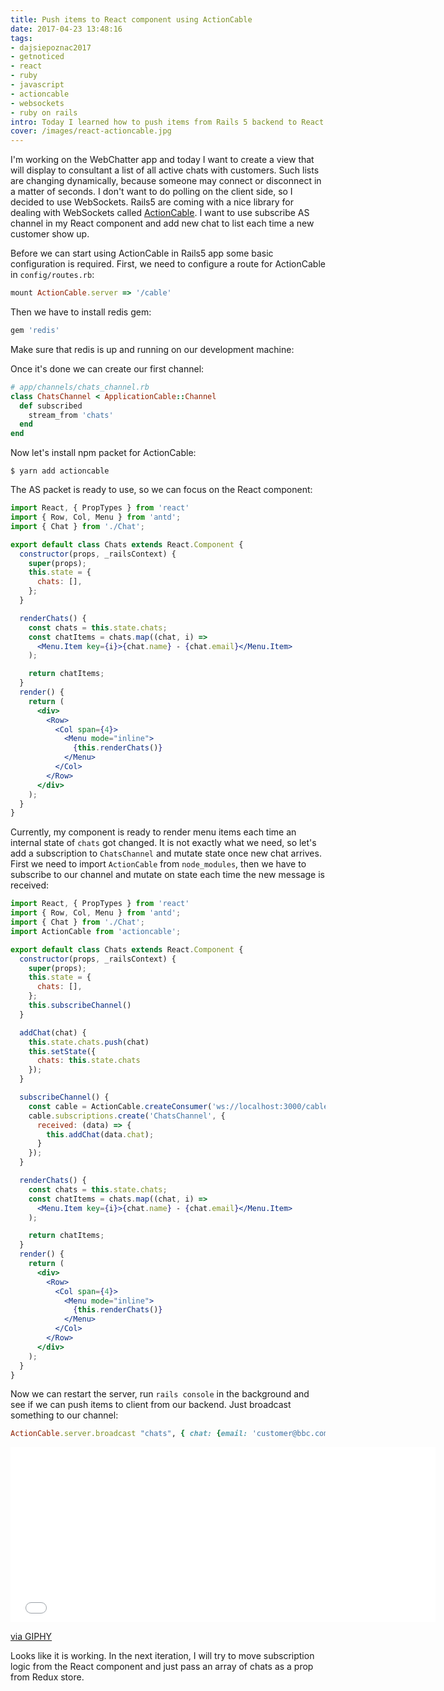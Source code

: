 ```yaml
---
title: Push items to React component using ActionCable
date: 2017-04-23 13:48:16
tags:
- dajsiepoznac2017
- getnoticed
- react
- ruby
- javascript
- actioncable
- websockets 
- ruby on rails
intro: Today I learned how to push items from Rails 5 backend to React component using ActionCable. 
cover: /images/react-actioncable.jpg
---
```

I'm working on the WebChatter app and today I want to create a view that will display to consultant a list of all active chats with customers. Such lists are changing dynamically, because someone may connect or disconnect in a matter of seconds. I don't want to do polling on the client side, so I decided to use WebSockets. Rails5 are coming with a nice library for dealing with WebSockets called [ActionCable](https://www.npmjs.com/package/actioncable). I want to use subscribe AS channel in my React component and add new chat to list each time a new customer show up. 

Before we can start using ActionCable in Rails5 app some basic configuration is required. First, we need to configure a route for ActionCable in `config/routes.rb`:
```ruby
mount ActionCable.server => '/cable'
```

Then we have to install redis gem: 
```ruby
gem 'redis'
```

Make sure that redis is up and running on our development machine: 
<blockquote class="imgur-embed-pub" lang="en" data-id="a/0kONG"><a href="//imgur.com/0kONG"></a></blockquote><script async src="//s.imgur.com/min/embed.js" charset="utf-8"></script>

Once it's done we can create our first channel:
```ruby
# app/channels/chats_channel.rb 
class ChatsChannel < ApplicationCable::Channel  
  def subscribed
    stream_from 'chats'
  end
end 
```

Now let's install npm packet for ActionCable: 
```
$ yarn add actioncable
```

The AS packet is ready to use, so we can focus on the React component: 
```jsx
import React, { PropTypes } from 'react'
import { Row, Col, Menu } from 'antd';
import { Chat } from './Chat';

export default class Chats extends React.Component {
  constructor(props, _railsContext) {
    super(props);
    this.state = {
      chats: [],
    };
  }

  renderChats() {
    const chats = this.state.chats; 
    const chatItems = chats.map((chat, i) =>
      <Menu.Item key={i}>{chat.name} - {chat.email}</Menu.Item>
    );

    return chatItems;
  }
  render() {
    return (
      <div>
        <Row>
          <Col span={4}>
            <Menu mode="inline">
              {this.renderChats()}
            </Menu>
          </Col>
        </Row>
      </div>
    );
  }
}
```

Currently, my component is ready to render menu items each time an internal state of `chats` got changed. It is not exactly what we need, so let's add a subscription to `ChatsChannel` and mutate state once new chat arrives. First we need to import `ActionCable` from `node_modules`, then we have to subscribe to our channel and mutate on state each time the new message is received:  
```jsx
import React, { PropTypes } from 'react'
import { Row, Col, Menu } from 'antd';
import { Chat } from './Chat';
import ActionCable from 'actioncable';

export default class Chats extends React.Component {
  constructor(props, _railsContext) {
    super(props);
    this.state = {
      chats: [],
    };
    this.subscribeChannel()
  }

  addChat(chat) {
    this.state.chats.push(chat)
    this.setState({
      chats: this.state.chats
    });
  } 

  subscribeChannel() {
    const cable = ActionCable.createConsumer('ws://localhost:3000/cable');
    cable.subscriptions.create('ChatsChannel', {
      received: (data) => {
        this.addChat(data.chat);
      } 
    });
  }

  renderChats() {
    const chats = this.state.chats; 
    const chatItems = chats.map((chat, i) =>
      <Menu.Item key={i}>{chat.name} - {chat.email}</Menu.Item>
    );

    return chatItems;
  }
  render() {
    return (
      <div>
        <Row>
          <Col span={4}>
            <Menu mode="inline">
              {this.renderChats()}
            </Menu>
          </Col>
        </Row>
      </div>
    );
  }
}
```

Now we can restart the server, run `rails console` in the background and see if we can push items to client from our backend. Just broadcast something to our channel:
```ruby
ActionCable.server.broadcast "chats", { chat: {email: 'customer@bbc.com', name: 'John Doe' } }
``` 
<iframe src="//giphy.com/embed/o885J7s3lnx3a?html5=true" width="680" height="280" frameBorder="0" class="giphy-embed" allowFullScreen></iframe><p><a href="https://giphy.com/gifs/o885J7s3lnx3a">via GIPHY</a></p>

Looks like it is working. In the next iteration, I will try to move subscription logic from the React component and just pass an array of chats as a prop from Redux store. 